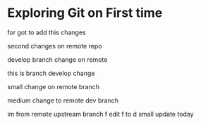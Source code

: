 # Exploring Git on First time

for got to add this changes

second changes on remote repo

develop branch change on remote

this is branch develop change

small change on remote branch

medium change to remote dev branch

im from remote upstream branch f
edit f to d
small update today
